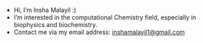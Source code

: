 - Hi, I’m Insha Malayil :)
- I’m interested in the computational Chemistry field, especially in biophysics and biochemistry.
- Contact me via my email address: inshamalayil1@gmail.com

<!---
Insha-Malayil/Insha-Malayil is a ✨ special ✨ repository because its `README.md` (this file) appears on your GitHub profile.
You can click the Preview link to take a look at your changes.
--->
